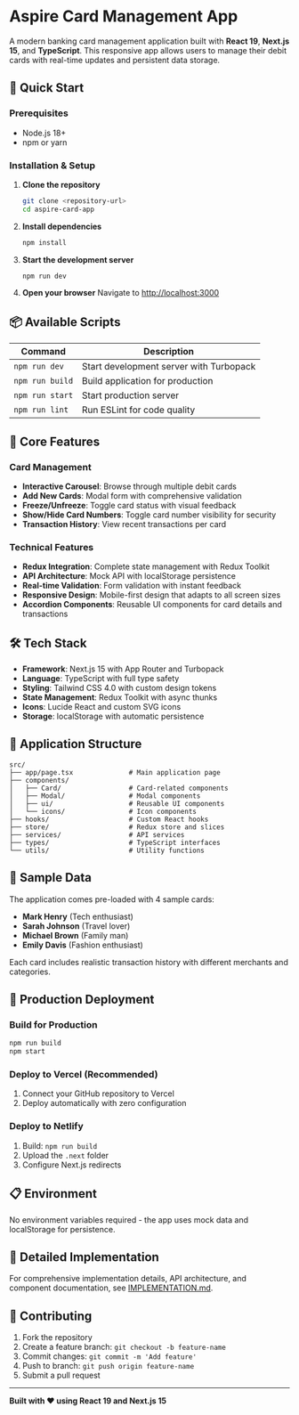 # Aspire Card Management App

A modern banking card management application built with **React 19**, **Next.js 15**, and **TypeScript**. This responsive app allows users to manage their debit cards with real-time updates and persistent data storage.

## 🚀 Quick Start

### Prerequisites

- Node.js 18+
- npm or yarn

### Installation & Setup

1. **Clone the repository**

   ```bash
   git clone <repository-url>
   cd aspire-card-app
   ```

2. **Install dependencies**

   ```bash
   npm install
   ```

3. **Start the development server**

   ```bash
   npm run dev
   ```

4. **Open your browser**
   Navigate to [http://localhost:3000](http://localhost:3000)

## 📦 Available Scripts

| Command         | Description                             |
| --------------- | --------------------------------------- |
| `npm run dev`   | Start development server with Turbopack |
| `npm run build` | Build application for production        |
| `npm run start` | Start production server                 |
| `npm run lint`  | Run ESLint for code quality             |

## 🎯 Core Features

### Card Management

- **Interactive Carousel**: Browse through multiple debit cards
- **Add New Cards**: Modal form with comprehensive validation
- **Freeze/Unfreeze**: Toggle card status with visual feedback
- **Show/Hide Card Numbers**: Toggle card number visibility for security
- **Transaction History**: View recent transactions per card

### Technical Features

- **Redux Integration**: Complete state management with Redux Toolkit
- **API Architecture**: Mock API with localStorage persistence
- **Real-time Validation**: Form validation with instant feedback
- **Responsive Design**: Mobile-first design that adapts to all screen sizes
- **Accordion Components**: Reusable UI components for card details and transactions

## 🛠 Tech Stack

- **Framework**: Next.js 15 with App Router and Turbopack
- **Language**: TypeScript with full type safety
- **Styling**: Tailwind CSS 4.0 with custom design tokens
- **State Management**: Redux Toolkit with async thunks
- **Icons**: Lucide React and custom SVG icons
- **Storage**: localStorage with automatic persistence

## 📱 Application Structure

```
src/
├── app/page.tsx              # Main application page
├── components/
│   ├── Card/                 # Card-related components
│   ├── Modal/                # Modal components
│   ├── ui/                   # Reusable UI components
│   └── icons/                # Icon components
├── hooks/                    # Custom React hooks
├── store/                    # Redux store and slices
├── services/                 # API services
├── types/                    # TypeScript interfaces
└── utils/                    # Utility functions
```

## 🎨 Sample Data

The application comes pre-loaded with 4 sample cards:

- **Mark Henry** (Tech enthusiast)
- **Sarah Johnson** (Travel lover)
- **Michael Brown** (Family man)
- **Emily Davis** (Fashion enthusiast)

Each card includes realistic transaction history with different merchants and categories.

## 🚀 Production Deployment

### Build for Production

```bash
npm run build
npm start
```

### Deploy to Vercel (Recommended)

1. Connect your GitHub repository to Vercel
2. Deploy automatically with zero configuration

### Deploy to Netlify

1. Build: `npm run build`
2. Upload the `.next` folder
3. Configure Next.js redirects

## 📋 Environment

No environment variables required - the app uses mock data and localStorage for persistence.

## 📖 Detailed Implementation

For comprehensive implementation details, API architecture, and component documentation, see [IMPLEMENTATION.md](./IMPLEMENTATION.md).

## 🤝 Contributing

1. Fork the repository
2. Create a feature branch: `git checkout -b feature-name`
3. Commit changes: `git commit -m 'Add feature'`
4. Push to branch: `git push origin feature-name`
5. Submit a pull request

---

**Built with ❤️ using React 19 and Next.js 15**
